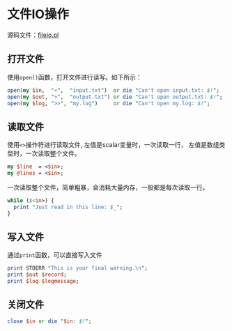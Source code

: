 # 文件IO操作

源码文件：[fileio.pl](src/fileio.pl)

## 打开文件

使用`open()`函数，打开文件进行读写。如下所示：

```perl
open(my $in,  "<",  "input.txt")  or die "Can't open input.txt: $!";
open(my $out, ">",  "output.txt") or die "Can't open output.txt: $!";
open(my $log, ">>", "my.log")     or die "Can't open my.log: $!";
```

## 读取文件


使用`<>`操作符进行读取文件, 左值是scalar变量时，一次读取一行，
左值是数组类型时，一次读取整个文件。


```perl
my $line  = <$in>;
my @lines = <$in>;
```

一次读取整个文件，简单粗暴，会消耗大量内存，一般都是每次读取一行。


```perl
while ($<in>) {
  print "Just read in this line: $_";
}
```

## 写入文件

通过`print`函数，可以直接写入文件


```perl
print STDERR "This is your final warning.\n";
print $out $record;
print $log $logmessage;
```

## 关闭文件


```perl
close $in or die "$in: $!";
```

